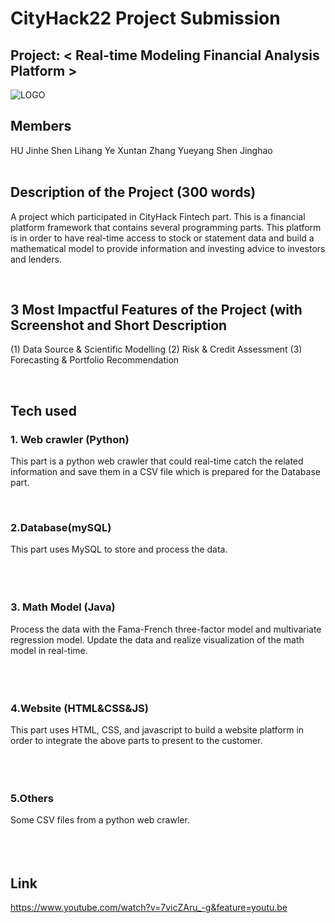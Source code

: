 
# CityHack22 Project Submission

## Project: < Real-time Modeling Financial Analysis Platform >
![LOGO](https://user-images.githubusercontent.com/88543639/151689462-2310058a-7a4e-488c-9fac-f61f1f4eedd3.jpg)

## Members
HU Jinhe <Leader>
Shen Lihang
Ye Xuntan
Zhang Yueyang
Shen Jinghao  
<br/>

##  Description of the Project (300 words)
A project which participated in CityHack Fintech part. This is a financial platform framework that contains several programming parts. This platform is in order to have real-time access to stock or statement data and build a mathematical model to provide information and investing advice to investors and lenders.
  
<br/>  

## 3 Most Impactful Features of the Project (with Screenshot and Short Description
(1) Data Source & Scientific Modelling
(2) Risk & Credit Assessment
(3) Forecasting & Portfolio Recommendation
  
  
<br/>  

## Tech used 
### 1. Web crawler (Python)
This part is a python web crawler that could real-time catch the related information and save them in a CSV file which is prepared for the Database part.
  
   
<br/>  

### 2.Database(mySQL)
This part uses MySQL to store and process the data.  
<br/>  
<br/>
### 3. Math Model (Java)
Process the data with the Fama-French three-factor model and multivariate regression model. Update the data and realize visualization of the math model in real-time.  
<br/>  
<br/>
### 4.Website (HTML&CSS&JS)
This part uses HTML, CSS, and javascript to build a website platform in order to integrate the above parts to present to the customer.  
<br/>  
<br/>
### 5.Others
Some CSV files from a python web crawler.  
<br/>  
<br/>
## Link
  https://www.youtube.com/watch?v=7vicZAru_-g&feature=youtu.be
